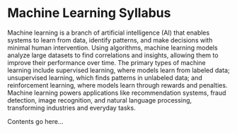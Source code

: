 # Machine Learning Syllabus

Machine learning is a branch of artificial intelligence (AI) that enables systems to learn from data, identify patterns, and make decisions with minimal human intervention. Using algorithms, machine learning models analyze large datasets to find correlations and insights, allowing them to improve their performance over time. The primary types of machine learning include supervised learning, where models learn from labeled data; unsupervised learning, which finds patterns in unlabeled data; and reinforcement learning, where models learn through rewards and penalties. Machine learning powers applications like recommendation systems, fraud detection, image recognition, and natural language processing, transforming industries and everyday tasks.

Contents go here...